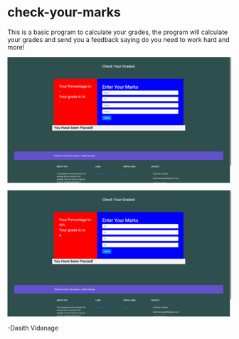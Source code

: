 # check-your-marks

This is a basic program  to calculate your grades, the program will calculate your grades and send you a feedback saying do you need to work hard and more!

![screenshot](https://github.com/d4az/check-your-marks/blob/main/img2.png)

![screenshot](https://github.com/d4az/check-your-marks/blob/main/img.png)


-Dasith Vidanage
